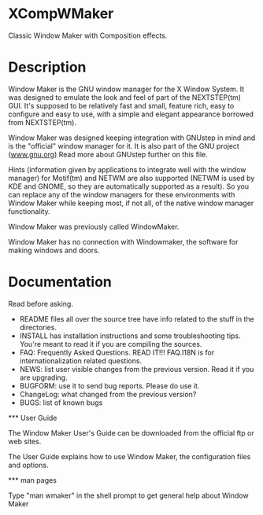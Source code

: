 XCompWMaker
===========

Classic Window Maker with Composition effects.

Description
===========

Window Maker is the GNU window manager for the X Window System. It was designed to emulate the look and feel of part of the NEXTSTEP(tm) GUI. It's supposed to be relatively fast and small, feature rich, easy to configure and easy to use, with a simple and elegant appearance borrowed from NEXTSTEP(tm).

Window Maker was designed keeping integration with GNUstep in mind and is the "official" window manager for it. It is also part of the GNU project (www.gnu.org) Read more about GNUstep further on this file.

Hints (information given by applications to integrate well with the window manager) for Motif(tm) and NETWM are also supported (NETWM is used by KDE and GNOME, so they are automatically supported as a result).  So you can replace any
of the window managers for these environments with Window Maker while keeping most, if not all, of the native window manager functionality.

Window Maker was previously called WindowMaker.

Window Maker has no connection with Windowmaker, the software for making windows and doors.


Documentation
=============

Read before asking.

* README files all over the source tree have info related to the stuff in the directories. 
* INSTALL has installation instructions and some troubleshooting tips. You're meant to read it if you are compiling the sources.
* FAQ: Frequently Asked Questions. READ IT!!! FAQ.I18N is for internationalization related questions.
* NEWS: list user visible changes from the previous version. Read it if you are upgrading.
* BUGFORM: use it to send bug reports. Please do use it.
* ChangeLog: what changed from the previous version?
* BUGS: list of known bugs

*** User Guide

The Window Maker User's Guide can be downloaded from the official ftp or web sites.

The User Guide explains how to use Window Maker, the configuration files and options.


*** man pages

Type "man wmaker" in the shell prompt to get general help about Window Maker
